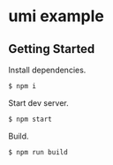 # umi example

## Getting Started

Install dependencies.

```bash
$ npm i
```

Start dev server.

```bash
$ npm start
```

Build.

```bash
$ npm run build
```
